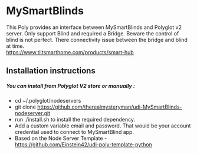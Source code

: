 # MySmartBlinds

This Poly provides an interface between MySmartBlinds and Polyglot v2 server. Only support Blind and required a Bridge. Beware the control of blind is not perfect. There connectivity issue between the bridge and blind at time.  
https://www.tiltsmarthome.com/products/smart-hub

## Installation instructions

##### You can install from Polyglot V2 store or manually :

- cd ~/.polyglot/nodeservers
- git clone https://github.com/therealmysteryman/udi-MySmartBlinds-nodeserver.git
- run ./install.sh to install the required dependency.
- Add a custom variable email and password. That would be your account credential used to connect to MySmartBlind app.
- Based on the Node Server Template - https://github.com/Einstein42/udi-poly-template-python
